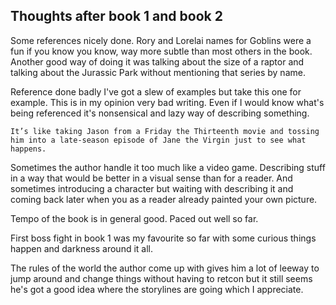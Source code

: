 ## Thoughts after book 1 and book 2

Some references nicely done. Rory and Lorelai names for Goblins were a fun if you know you know, way more subtle than most others in the book. Another good way of doing it was talking about the size of a raptor and talking about the Jurassic Park without mentioning that series by name.

Reference done badly I've got a slew of examples but take this one for example. This is in my opinion very bad writing. Even if I would know what's being referenced it's nonsensical and lazy way of describing something.

```
It’s like taking Jason from a Friday the Thirteenth movie and tossing him into a late-season episode of Jane the Virgin just to see what happens.
```

Sometimes the author handle it too much like a video game. Describing stuff in a way that would be better in a visual sense than for a reader. And sometimes introducing a character but waiting with describing it and coming back later when you as a reader already painted your own picture.

Tempo of the book is in general good. Paced out well so far.

First boss fight in book 1 was my favourite so far with some curious things happen and darkness around it all.

The rules of the world the author come up with gives him a lot of leeway to jump around and change things without having to retcon but it still seems he's got a good idea where the storylines are going which I appreciate.